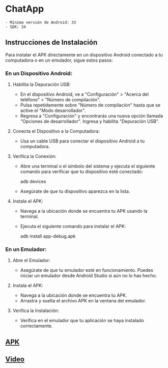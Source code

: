 # ChatApp

    - Minima versión de Android: 33
    - SDK: 34

## Instrucciones de Instalación
Para instalar el APK directamente en un dispositivo Android conectado a tu computadora o en un emulador, sigue estos pasos:

### En un Dispositivo Android:

1. Habilita la Depuración USB:

    - En el dispositivo Android, ve a "Configuración" > "Acerca del teléfono" > "Número de compilación".
    - Pulsa repetidamente sobre "Número de compilación" hasta que se active el "Modo desarrollador".
    - Regresa a "Configuración" y encontrarás una nueva opción llamada "Opciones de desarrollador". Ingresa y habilita "Depuración USB".

2. Conecta el Dispositivo a la Computadora:

    - Usa un cable USB para conectar el dispositivo Android a tu computadora.

3. Verifica la Conexión:
    - Abre una terminal o el símbolo del sistema y ejecuta el siguiente comando para verificar que tu dispositivo esté conectado:

        adb devices

    - Asegúrate de que tu dispositivo aparezca en la lista.

2. Instala el APK:

    - Navega a la ubicación donde se encuentra tu APK usando la terminal.
    - Ejecuta el siguiente comando para instalar el APK:

        adb install app-debug.apk


### En un Emulador:

1. Abre el Emulador:

    - Asegúrate de que tu emulador esté en funcionamiento. Puedes iniciar un emulador desde Android Studio si aún no lo has hecho.

2. Instala el APK:

    - Navega a la ubicación donde se encuentra tu APK.
    - Arrastra y suelta el archivo APK en la ventana del emulador.

3. Verifica la Instalación:

    - Verifica en el emulador que tu aplicación se haya instalado correctamente.

## <a href="https://github.com/di-saldana/ChatApp/blob/main/app/build/outputs/apk/debug/app-debug.apk" target="_blank">APK</a>

## <a href="https://youtu.be/i8VWWJFBdWc?feature=shared" target="_blank">Video</a>
